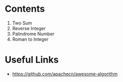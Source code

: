 # Contents
1. Two Sum
7. Reverse Integer
9. Palindrome Number
13. Roman to Integer

# Useful Links
- https://github.com/apachecn/awesome-algorithm
